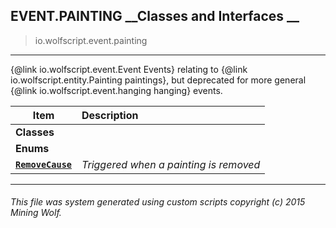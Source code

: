 ## EVENT.PAINTING __Classes and Interfaces __

>io.wolfscript.event.painting

---

{@link io.wolfscript.event.Event Events} relating to {@link io.wolfscript.entity.Painting paintings}, but deprecated for more general {@link io.wolfscript.event.hanging hanging} events.

Item | Description   
--- | :--- 
__Classes__|
__Enums__|
__[`RemoveCause`](RemoveCause.md)__ | _Triggered when a painting is removed_ 



---



###### This file was system generated using custom scripts copyright (c) 2015 Mining Wolf.
	

